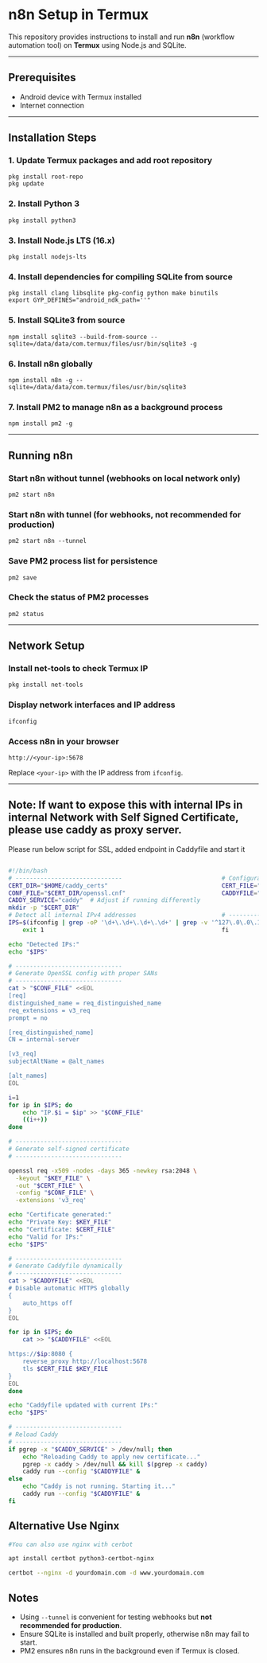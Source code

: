 # n8n Setup in Termux

This repository provides instructions to install and run **n8n** (workflow automation tool) on **Termux** using Node.js and SQLite.

---

## Prerequisites

- Android device with Termux installed
- Internet connection

---

## Installation Steps

### 1. Update Termux packages and add root repository
```
pkg install root-repo
pkg update
```

### 2. Install Python 3
```
pkg install python3
```

### 3. Install Node.js LTS (16.x)
```
pkg install nodejs-lts
```

### 4. Install dependencies for compiling SQLite from source
```
pkg install clang libsqlite pkg-config python make binutils
export GYP_DEFINES="android_ndk_path=''"
```

### 5. Install SQLite3 from source
```
npm install sqlite3 --build-from-source --sqlite=/data/data/com.termux/files/usr/bin/sqlite3 -g
```

### 6. Install n8n globally
```
npm install n8n -g --sqlite=/data/data/com.termux/files/usr/bin/sqlite3
```

### 7. Install PM2 to manage n8n as a background process
```
npm install pm2 -g
```

---

## Running n8n

### Start n8n without tunnel (webhooks on local network only)
```
pm2 start n8n
```

### Start n8n with tunnel (for webhooks, not recommended for production)
```
pm2 start n8n --tunnel
```

### Save PM2 process list for persistence
```
pm2 save
```

### Check the status of PM2 processes
```
pm2 status
```

---

## Network Setup

### Install net-tools to check Termux IP
```
pkg install net-tools
```

### Display network interfaces and IP address
```
ifconfig
```

### Access n8n in your browser
```
http://<your-ip>:5678
```

Replace `<your-ip>` with the IP address from `ifconfig`.

---

## Note: If want to expose this with internal IPs in internal Network with Self Signed Certificate, please use caddy as proxy server.

Please run below script for SSL, added endpoint in Caddyfile and start it

```bash

#!/bin/bash                                                 
# ------------------------------                            # Configuration                                             # ------------------------------
CERT_DIR="$HOME/caddy_certs"                                CERT_FILE="$CERT_DIR/fullchain.pem"                         KEY_FILE="$CERT_DIR/privkey.pem"
CONF_FILE="$CERT_DIR/openssl.cnf"                           CADDYFILE="$HOME/Caddyfile"
CADDY_SERVICE="caddy"  # Adjust if running differently      
mkdir -p "$CERT_DIR"                                                                                                    # ------------------------------
# Detect all internal IPv4 addresses                        # ------------------------------
IPS=$(ifconfig | grep -oP '\d+\.\d+\.\d+\.\d+' | grep -v '^127\.0\.0\.1$' | grep -v '^255\.' | grep -v '\.255$')                                                                    if [ -z "$IPS" ]; then                                          echo "No valid internal IPs found. Exiting."
    exit 1                                                  fi

echo "Detected IPs:"
echo "$IPS"

# ------------------------------
# Generate OpenSSL config with proper SANs
# ------------------------------
cat > "$CONF_FILE" <<EOL
[req]
distinguished_name = req_distinguished_name
req_extensions = v3_req
prompt = no

[req_distinguished_name]
CN = internal-server

[v3_req]
subjectAltName = @alt_names

[alt_names]
EOL

i=1
for ip in $IPS; do
    echo "IP.$i = $ip" >> "$CONF_FILE"
    ((i++))
done

# ------------------------------
# Generate self-signed certificate
# ------------------------------

openssl req -x509 -nodes -days 365 -newkey rsa:2048 \
  -keyout "$KEY_FILE" \
  -out "$CERT_FILE" \
  -config "$CONF_FILE" \
  -extensions 'v3_req'

echo "Certificate generated:"
echo "Private Key: $KEY_FILE"
echo "Certificate: $CERT_FILE"
echo "Valid for IPs:"
echo "$IPS"

# ------------------------------
# Generate Caddyfile dynamically
# ------------------------------
cat > "$CADDYFILE" <<EOL
# Disable automatic HTTPS globally
{
    auto_https off
}
EOL

for ip in $IPS; do
    cat >> "$CADDYFILE" <<EOL

https://$ip:8080 {
    reverse_proxy http://localhost:5678
    tls $CERT_FILE $KEY_FILE
}
EOL
done

echo "Caddyfile updated with current IPs:"
echo "$IPS"

# ------------------------------
# Reload Caddy
# ------------------------------
if pgrep -x "$CADDY_SERVICE" > /dev/null; then
    echo "Reloading Caddy to apply new certificate..."
    pgrep -x caddy > /dev/null && kill $(pgrep -x caddy)
    caddy run --config "$CADDYFILE" &
else
    echo "Caddy is not running. Starting it..."
    caddy run --config "$CADDYFILE" &
fi

```

## Alternative Use Nginx

```bash
#You can also use nginx with cerbot

apt install certbot python3-certbot-nginx

certbot --nginx -d yourdomain.com -d www.yourdomain.com

```

## Notes

- Using `--tunnel` is convenient for testing webhooks but **not recommended for production**.
- Ensure SQLite is installed and built properly, otherwise n8n may fail to start.
- PM2 ensures n8n runs in the background even if Termux is closed.
